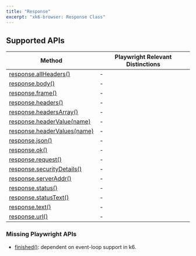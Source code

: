 ```yaml
---
title: "Response"
excerpt: "xk6-browser: Response Class"
---
```


<BrowserCompatibility/>


## Supported APIs

| Method | Playwright Relevant Distinctions |
| - |  - |
| <a href="https://playwright.dev/docs/api/class-response#response-all-headers" target="_blank" >response.allHeaders()</a> | - |
| <a href="https://playwright.dev/docs/api/class-response#response-body" target="_blank" >response.body()</a> | - |
| <a href="https://playwright.dev/docs/api/class-response#response-frame" target="_blank" >response.frame()</a> | - |
| <a href="https://playwright.dev/docs/api/class-response#response-headers" target="_blank" >response.headers()</a> | - |
| <a href="https://playwright.dev/docs/api/class-response#response-headers-array" target="_blank" >response.headersArray()</a> | - |
| <a href="https://playwright.dev/docs/api/class-response#response-header-value" target="_blank" >response.headerValue(name)</a> | - |
| <a href="https://playwright.dev/docs/api/class-response#response-header-values" target="_blank" >response.headerValues(name)</a> | - |
| <a href="https://playwright.dev/docs/api/class-response#response-json" target="_blank" >response.json()</a> | - |
| <a href="https://playwright.dev/docs/api/class-response#response-ok" target="_blank" >response.ok()</a> | - |
| <a href="https://playwright.dev/docs/api/class-response#response-request" target="_blank" >response.request()</a> | - |
| <a href="https://playwright.dev/docs/api/class-response#response-security-details" target="_blank" >response.securityDetails()</a> | - |
| <a href="https://playwright.dev/docs/api/class-response#response-server-addr" target="_blank" >response.serverAddr()</a> | - |
| <a href="https://playwright.dev/docs/api/class-response#response-status" target="_blank" >response.status()</a> | - |
| <a href="https://playwright.dev/docs/api/class-response#response-status-text" target="_blank" >response.statusText()</a> | - |
| <a href="https://playwright.dev/docs/api/class-response#response-text" target="_blank" >response.text()</a> | - |
| <a href="https://playwright.dev/docs/api/class-response#response-url" target="_blank" >response.url()</a> | - |

### Missing Playwright APIs

- <a href="https://playwright.dev/docs/api/class-response/#response-finished" target="_blank" >finished()</a>: dependent on event-loop support in k6.

<BrowserClassList/>